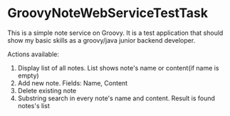# GroovyNoteWebServiceTestTask

This is a simple note service on Groovy. It is a test application that should show my basic skills as a groovy/java junior backend developer.

Actions available:
1. Display list of all notes. List shows note's name or content(if name is empty)
2. Add new note. Fields: Name, Content
3. Delete existing note
4. Substring search in every note's name and content. Result is found notes's list
